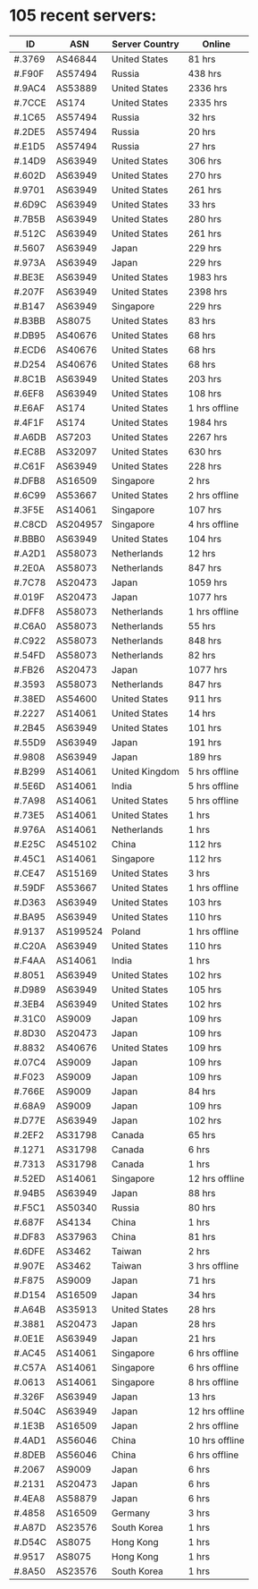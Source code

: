 # 105 recent servers:

| ID | ASN | Server Country | Online |
| ------ | ------ | ------ | ------ |
| #.3769 | AS46844 | United States | 81 hrs |
| #.F90F | AS57494 | Russia | 438 hrs |
| #.9AC4 | AS53889 | United States | 2336 hrs |
| #.7CCE | AS174 | United States | 2335 hrs |
| #.1C65 | AS57494 | Russia | 32 hrs |
| #.2DE5 | AS57494 | Russia | 20 hrs |
| #.E1D5 | AS57494 | Russia | 27 hrs |
| #.14D9 | AS63949 | United States | 306 hrs |
| #.602D | AS63949 | United States | 270 hrs |
| #.9701 | AS63949 | United States | 261 hrs |
| #.6D9C | AS63949 | United States | 33 hrs |
| #.7B5B | AS63949 | United States | 280 hrs |
| #.512C | AS63949 | United States | 261 hrs |
| #.5607 | AS63949 | Japan | 229 hrs |
| #.973A | AS63949 | Japan | 229 hrs |
| #.BE3E | AS63949 | United States | 1983 hrs |
| #.207F | AS63949 | United States | 2398 hrs |
| #.B147 | AS63949 | Singapore | 229 hrs |
| #.B3BB | AS8075 | United States | 83 hrs |
| #.DB95 | AS40676 | United States | 68 hrs |
| #.ECD6 | AS40676 | United States | 68 hrs |
| #.D254 | AS40676 | United States | 68 hrs |
| #.8C1B | AS63949 | United States | 203 hrs |
| #.6EF8 | AS63949 | United States | 108 hrs |
| #.E6AF | AS174 | United States | 1 hrs offline |
| #.4F1F | AS174 | United States | 1984 hrs |
| #.A6DB | AS7203 | United States | 2267 hrs |
| #.EC8B | AS32097 | United States | 630 hrs |
| #.C61F | AS63949 | United States | 228 hrs |
| #.DFB8 | AS16509 | Singapore | 2 hrs |
| #.6C99 | AS53667 | United States | 2 hrs offline |
| #.3F5E | AS14061 | Singapore | 107 hrs |
| #.C8CD | AS204957 | Singapore | 4 hrs offline |
| #.BBB0 | AS63949 | United States | 104 hrs |
| #.A2D1 | AS58073 | Netherlands | 12 hrs |
| #.2E0A | AS58073 | Netherlands | 847 hrs |
| #.7C78 | AS20473 | Japan | 1059 hrs |
| #.019F | AS20473 | Japan | 1077 hrs |
| #.DFF8 | AS58073 | Netherlands | 1 hrs offline |
| #.C6A0 | AS58073 | Netherlands | 55 hrs |
| #.C922 | AS58073 | Netherlands | 848 hrs |
| #.54FD | AS58073 | Netherlands | 82 hrs |
| #.FB26 | AS20473 | Japan | 1077 hrs |
| #.3593 | AS58073 | Netherlands | 847 hrs |
| #.38ED | AS54600 | United States | 911 hrs |
| #.2227 | AS14061 | United States | 14 hrs |
| #.2B45 | AS63949 | United States | 101 hrs |
| #.55D9 | AS63949 | Japan | 191 hrs |
| #.9808 | AS63949 | Japan | 189 hrs |
| #.B299 | AS14061 | United Kingdom | 5 hrs offline |
| #.5E6D | AS14061 | India | 5 hrs offline |
| #.7A98 | AS14061 | United States | 5 hrs offline |
| #.73E5 | AS14061 | United States | 1 hrs |
| #.976A | AS14061 | Netherlands | 1 hrs |
| #.E25C | AS45102 | China | 112 hrs |
| #.45C1 | AS14061 | Singapore | 112 hrs |
| #.CE47 | AS15169 | United States | 3 hrs |
| #.59DF | AS53667 | United States | 1 hrs offline |
| #.D363 | AS63949 | United States | 103 hrs |
| #.BA95 | AS63949 | United States | 110 hrs |
| #.9137 | AS199524 | Poland | 1 hrs offline |
| #.C20A | AS63949 | United States | 110 hrs |
| #.F4AA | AS14061 | India | 1 hrs |
| #.8051 | AS63949 | United States | 102 hrs |
| #.D989 | AS63949 | United States | 105 hrs |
| #.3EB4 | AS63949 | United States | 102 hrs |
| #.31C0 | AS9009 | Japan | 109 hrs |
| #.8D30 | AS20473 | Japan | 109 hrs |
| #.8832 | AS40676 | United States | 109 hrs |
| #.07C4 | AS9009 | Japan | 109 hrs |
| #.F023 | AS9009 | Japan | 109 hrs |
| #.766E | AS9009 | Japan | 84 hrs |
| #.68A9 | AS9009 | Japan | 109 hrs |
| #.D77E | AS63949 | Japan | 102 hrs |
| #.2EF2 | AS31798 | Canada | 65 hrs |
| #.1271 | AS31798 | Canada | 6 hrs |
| #.7313 | AS31798 | Canada | 1 hrs |
| #.52ED | AS14061 | Singapore | 12 hrs offline |
| #.94B5 | AS63949 | Japan | 88 hrs |
| #.F5C1 | AS50340 | Russia | 80 hrs |
| #.687F | AS4134 | China | 1 hrs |
| #.DF83 | AS37963 | China | 81 hrs |
| #.6DFE | AS3462 | Taiwan | 2 hrs |
| #.907E | AS3462 | Taiwan | 3 hrs offline |
| #.F875 | AS9009 | Japan | 71 hrs |
| #.D154 | AS16509 | Japan | 34 hrs |
| #.A64B | AS35913 | United States | 28 hrs |
| #.3881 | AS20473 | Japan | 28 hrs |
| #.0E1E | AS63949 | Japan | 21 hrs |
| #.AC45 | AS14061 | Singapore | 6 hrs offline |
| #.C57A | AS14061 | Singapore | 6 hrs offline |
| #.0613 | AS14061 | Singapore | 8 hrs offline |
| #.326F | AS63949 | Japan | 13 hrs |
| #.504C | AS63949 | Japan | 12 hrs offline |
| #.1E3B | AS16509 | Japan | 2 hrs offline |
| #.4AD1 | AS56046 | China | 10 hrs offline |
| #.8DEB | AS56046 | China | 6 hrs offline |
| #.2067 | AS9009 | Japan | 6 hrs |
| #.2131 | AS20473 | Japan | 6 hrs |
| #.4EA8 | AS58879 | Japan | 6 hrs |
| #.4858 | AS16509 | Germany | 3 hrs |
| #.A87D | AS23576 | South Korea | 1 hrs |
| #.D54C | AS8075 | Hong Kong | 1 hrs |
| #.9517 | AS8075 | Hong Kong | 1 hrs |
| #.8A50 | AS23576 | South Korea | 1 hrs |


